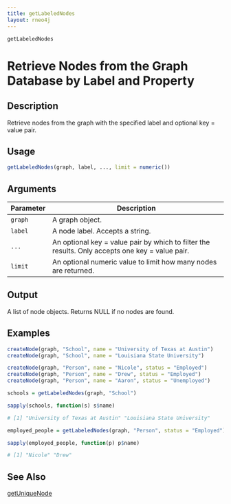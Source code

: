 ```yaml
---
title: getLabeledNodes
layout: rneo4j
---
```


`getLabeledNodes`

# Retrieve Nodes from the Graph Database by Label and Property

## Description

Retrieve nodes from the graph with the specified label and optional key = value pair.

## Usage

```r
getLabeledNodes(graph, label, ..., limit = numeric())
```

## Arguments

| Parameter | Description     |
| --------- | --------------- |
| `graph`   | A graph object. |
| `label`   | A node label. Accepts a string. |
| `...`     | An optional key = value pair by which to filter the results. Only accepts one key = value pair. |
| `limit`   | An optional numeric value to limit how many nodes are returned. |

## Output

A list of node objects. Returns NULL if no nodes are found.

## Examples

```r
createNode(graph, "School", name = "University of Texas at Austin")
createNode(graph, "School", name = "Louisiana State University")

createNode(graph, "Person", name = "Nicole", status = "Employed")
createNode(graph, "Person", name = "Drew", status = "Employed")
createNode(graph, "Person", name = "Aaron", status = "Unemployed")

schools = getLabeledNodes(graph, "School")

sapply(schools, function(s) s$name)

# [1] "University of Texas at Austin" "Louisiana State University"

employed_people = getLabeledNodes(graph, "Person", status = "Employed")

sapply(employed_people, function(p) p$name)

# [1] "Nicole" "Drew"
```

## See Also

[getUniqueNode](get-unique-node.html)